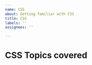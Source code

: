 ```yaml
---
name: CSS
about: Getting familiar with CSS
title: CSS
labels: ''
assignees: ''

---
```


# CSS Topics covered
